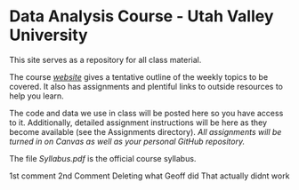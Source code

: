 # Data Analysis Course - Utah Valley University

This site serves as a repository for all class material.

The course [*website*](https://gzahn.github.io/data-course/) gives a tentative outline of the weekly topics to be covered. It also has assignments and plentiful links to outside resources to help you learn.

The code and data we use in class will be posted here so you have access to it.
Additionally, detailed assignment instructions will be here as they become available (see the Assignments directory).
*All assignments will be turned in on Canvas as well as your personal GitHub repository.*

The file *Syllabus.pdf* is the official course syllabus.

1st comment
2nd Comment
Deleting what Geoff did
That actually didnt work